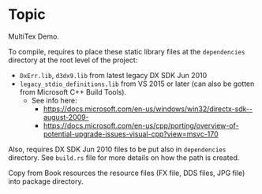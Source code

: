 # Topic

MultiTex Demo.

To compile, requires to place these static library files at the ``dependencies`` directory at the root level of the
project:
* `DxErr.lib`, `d3dx9.lib` from latest legacy DX SDK Jun 2010
* `legacy_stdio_definitions.lib` from VS 2015 or later (can also be gotten from Microsoft C++ Build Tools).
  * See info here:
    * https://docs.microsoft.com/en-us/windows/win32/directx-sdk--august-2009-
    * https://docs.microsoft.com/en-us/cpp/porting/overview-of-potential-upgrade-issues-visual-cpp?view=msvc-170

Also, requires DX SDK Jun 2010 files to be put also in ``dependencies`` directory. See `build.rs` file for more details
on how the path is created.

Copy from Book resources the resource files (FX file, DDS files, JPG file) into package directory.
